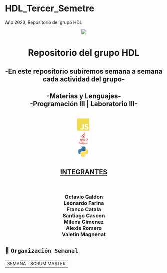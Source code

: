 # HDL_Tercer_Semetre
Año 2023, Repositorio del grupo HDL

<div id="header" align="center">
	<img src="https://media.giphy.com/media/5u0uZecUZlUsM/giphy.gif" width="200"/>
		<h1 align="center">Repositorio del grupo HDL</h1>
		<h2 align="center">-En este repositorio subiremos semana a semana cada actividad del grupo-</h2>
</div>

<div align="center">
	<h2>-Materias y Lenguajes-
	<br>
	-Programación III | Laboratorio III-</h2>
	<br>
	<img src="https://github.com/devicons/devicon/blob/master/icons/javascript/javascript-plain.svg" title="JavaScrip" alt="JS" width="40" height="40">&nbsp;
  <br>
	<img src="https://github.com/devicons/devicon/blob/master/icons/java/java-plain.svg" title="Java" alt="JAVA" width="40" height="40">&nbsp;
  <br>
	<img src="https://github.com/devicons/devicon/blob/master/icons/python/python-original.svg" title="Python" alt="PYTHON" width="40" height="40">&nbsp;
  <h2><srong><u>INTEGRANTES</u></srong></h2>
  <br>
<h3>	  
  Octavio Galdon
  <br>
  Leonardo Farina
  <br>
  Franco Catala
  <br>
  Santiago Cascon
  <br>
  Milena Gimenez
  <br>
  Alexis Romero
  <br>
  Valetin Magnenat
  </h3>
 </div>
 
 ## 📆 `Organización Semanal`
 
<table>
	<tr>
		<td>SEMANA</td>
		<td>SCRUM MASTER</td>
	</tr>
</table>

